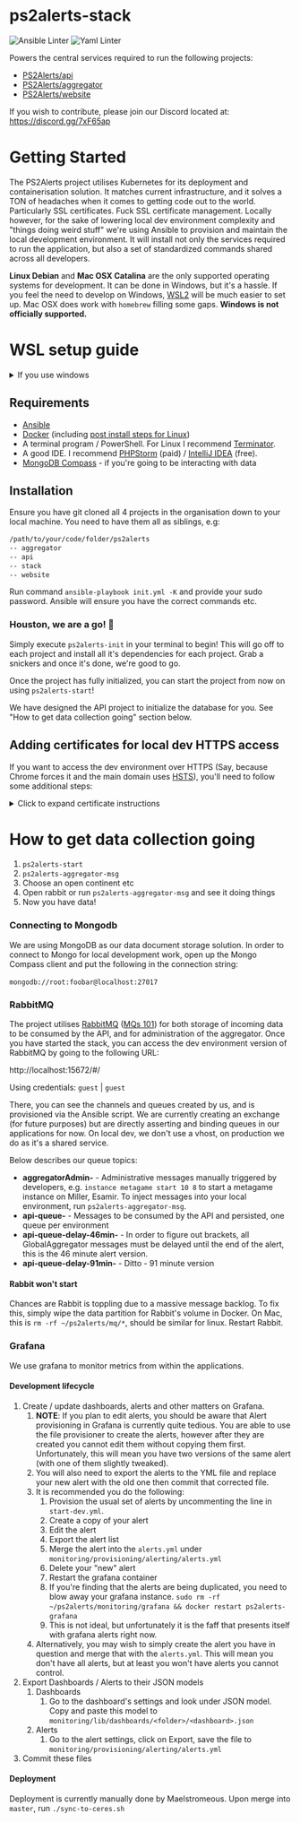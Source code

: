 # ps2alerts-stack

![Ansible Linter](https://github.com/ps2alerts/stack/workflows/Ansible%20Linter/badge.svg) ![Yaml Linter](https://github.com/ps2alerts/stack/workflows/Yaml%20Lint/badge.svg) 

Powers the central services required to run the following projects:
 
* [PS2Alerts/api](https://github.com/PS2Alerts/api)
* [PS2Alerts/aggregator](https://github.com/PS2Alerts/aggregator)
* [PS2Alerts/website](https://github.com/PS2Alerts/website)

If you wish to contribute, please join our Discord located at: https://discord.gg/7xF65ap

# Getting Started

The PS2Alerts project utilises Kubernetes for its deployment and containerisation solution. It matches current infrastructure, and it solves a TON of headaches when it comes to getting code out to the world. Particularly SSL certificates. Fuck SSL certificate management. Locally however, for the sake of lowering local dev environment complexity and "things doing weird stuff" we're using Ansible to provision and maintain the local development environment. It will install not only the services required to run the application, but also a set of standardized commands shared across all developers.

**Linux Debian** and **Mac OSX Catalina** are the only supported operating systems for development. It can be done in Windows, but it's a hassle. If you feel the need to develop on Windows, [WSL2](https://docs.microsoft.com/en-us/windows/wsl/install) will be much easier to set up. Mac OSX does work with `homebrew` filling some gaps. **Windows is not officially supported.**

# WSL setup guide

<details>
<summary> If you use windows </summary>

1. Install using [Powershell](https://apps.microsoft.com/store/detail/powershell/9MZ1SNWT0N5D?hl=en-gb&gl=GB) with admin rights enter:  `wsl --install`
2. Restart and ubuntu will be available as an app or in the [windows terminal](https://apps.microsoft.com/store/detail/windows-terminal/9N0DX20HK701?hl=en-gb&gl=GB)
3. When you first start ubuntu you will have to choose your username and password(this is your sudo password)
4. To check WSL version type `wsl -l -v` in **powershell**
5. For [Docker](https://docs.docker.com/desktop/install/windows-install/) you can install windows version and then have that be integrated with WSL by ticking this checkbox and applying wsl intergration in settings
![WSL image](/WSLimage.png)
Install ansible as given from the requirements and mongodb compass if you are working with data.
6. Then add these to your [hosts file ](c:\Windows\System32\Drivers\etc\hosts) to get to your markdown paste this `c:\Windows\System32\Drivers\etc\hosts` into explorer
```
127.0.0.1 dev.api.ps2alerts.com
127.0.0.1 dev.router.ps2alerts.com
127.0.0.1 dev.ps2alerts.com
127.0.0.1 dev.aggregator.ps2alerts.com
127.0.0.1 dev.aggregator-ps4eu.ps2alerts.com
127.0.0.1 dev.aggregator-ps4us.ps2alerts.com
```
7. To ensure that the project will run properly
[NVM install here](https://tecadmin.net/how-to-install-nvm-on-ubuntu-20-04/) then type `nvm install --lts` for a long term support version of node.js
Use this to get yarn via `npm install --global yarn`
Then `yarn install` in all of the repos that you cloned to ensure that you have the files necessary.
Then in the stack you can run `ps2alerts-init`
Followed by `ps2alerts-website-init` for the first time
And then `ps2alerts-website-dev` when you run this project again in the future
8. Checking the site is working
Go to `http://localhost:8080` to check that traefik is showing the services are running properly Then `dev.ps2alerts.com` and you will get a https warning but you can click on advanced on Firefox/edge and continue. Note due to not having ssl you won't have any data but you can see that the site itself is working.
9. To get https follow the [Generating SSL Certificates](#adding-certificates-for-local-dev-https-access) steps.
</details>

## Requirements

* [Ansible](https://docs.ansible.com/ansible/latest/installation_guide/intro_installation.html#installing-ansible-on-ubuntu)
* [Docker](https://docs.docker.com/get-docker) (including [post install steps for Linux](https://docs.docker.com/engine/install/linux-postinstall/))
* A terminal program / PowerShell. For Linux I recommend [Terminator](https://gnometerminator.blogspot.com/p/introduction.html).
* A good IDE. I recommend [PHPStorm](https://www.jetbrains.com/phpstorm/) (paid) / [IntelliJ IDEA](https://www.jetbrains.com/idea/) (free).
* [MongoDB Compass](https://www.mongodb.com/products/compass) - if you're going to be interacting with data 

## Installation

Ensure you have git cloned all 4 projects in the organisation down to your local machine. You need to have them all as siblings, e.g:

```
/path/to/your/code/folder/ps2alerts
-- aggregator
-- api
-- stack
-- website
```

Run command `ansible-playbook init.yml -K` and provide your sudo password. Ansible will ensure you have the correct commands etc. 

### Houston, we are a go! :rocket:

Simply execute `ps2alerts-init` in your terminal to begin! This will go off to each project and install all it's dependencies for each project. Grab a snickers and once it's done, we're good to go.

Once the project has fully initialized, you can start the project from now on using `ps2alerts-start`!

We have designed the API project to initialize the database for you. See "How to get data collection going" section below.

## Adding certificates for local dev HTTPS access

If you want to access the dev environment over HTTPS (Say, because Chrome forces it and the main domain uses [HSTS](https://www.acunetix.com/blog/articles/what-is-hsts-why-use-it/)), you'll need to follow some additional steps:
<details>
    <summary>Click to expand certificate instructions</summary>

The following instructions are based on Mac (alternatives for Linux are listed). YMMV without Mac.

1. The certificates must be generated and placed in the `~/ps2alerts/certs` directory. To generate **local** self-signed certs, we're going to use `mkcert`. [Visit here for more context](https://www.andrewdixon.co.uk/2020/03/14/using-https-certificates-with-traefik-and-docker-for-a-development-environment/).
    - `cd ~/ps2alerts/certs`
    - `brew install mkcert nss` (nss is for Firefox, you can omit it if you don't use Firefox). [Further install methods](https://github.com/FiloSottile/mkcert)
    - `mkcert -install` (this will install the root certificate into your system, you will be prompted for your user password)
    - `mkcert -cert-file dev.ps2alerts.com.pem -key-file dev.ps2alerts.com-key.pem dev.ps2alerts.com dev.api.ps2alerts.com dev.aggregator.ps2alerts.com dev.aggregator-ps4eu.ps2alerts.com dev.aggregator-ps4us.ps2alerts.com`
2. Restart the stack with `ps2alerts-stack-restart` if you're already running it and start it again with `ps2alerts-stack-start` to apply the rest of the certificate changes.
</details>

# How to get data collection going

1) `ps2alerts-start`
2) `ps2alerts-aggregator-msg`
3) Choose an open continent etc
4) Open rabbit or run `ps2alerts-aggregator-msg` and see it doing things
5) Now you have data!

### Connecting to Mongodb

We are using MongoDB as our data document storage solution. In order to connect to Mongo for local development work, open up the Mongo Compass client and put the following in the connection string:

`mongodb://root:foobar@localhost:27017`

### RabbitMQ

The project utilises [RabbitMQ](https://www.rabbitmq.com/) ([MQs 101](https://www.youtube.com/watch?v=oUJbuFMyBDk)) for both storage of incoming data to be consumed by the API, and for administration of the aggregator. Once you have started the stack, you can access the dev environment version of RabbitMQ by going to the following URL: 

http://localhost:15672/#/

Using credentials: `guest` | `guest`

There, you can see the channels and queues created by us, and is provisioned via the Ansible script. We are currently creating an exchange (for future purposes) but are directly asserting and binding queues in our applications for now. On local dev, we don't use a vhost, on production we do as it's a shared service.

Below describes our queue topics:

* **aggregatorAdmin-<env>** - Administrative messages manually triggered by developers, e.g. `instance metagame start 10 8` to start a metagame instance on Miller, Esamir. To inject messages into your local environment, run `ps2alerts-aggregator-msg`.
* **api-queue-<env>** - Messages to be consumed by the API and persisted, one queue per environment
* **api-queue-delay-46min-<env>** - In order to figure out brackets, all GlobalAggregator messages must be delayed until the end of the alert, this is the 46 minute alert version.
* **api-queue-delay-91min-<env>** - Ditto - 91 minute version

#### Rabbit won't start

Chances are Rabbit is toppling due to a massive message backlog. To fix this, simply wipe the data partition for Rabbit's volume in Docker. On Mac, this is `rm -rf ~/ps2alerts/mq/*`, should be similar for linux. Restart Rabbit.

### Grafana

We use grafana to monitor metrics from within the applications.

#### Development lifecycle

1. Create / update dashboards, alerts and other matters on Grafana.
   1. **NOTE**: If you plan to edit alerts, you should be aware that Alert provisioning in Grafana is currently quite tedious. You are able to use the file provisioner to create the alerts, however after they are created you cannot edit them without copying them first. Unfortunately, this will mean you have two versions of the same alert (with one of them slightly tweaked).
   2. You will also need to export the alerts to the YML file and replace your new alert with the old one then commit that corrected file.
   3. It is recommended you do the following:
      1. Provision the usual set of alerts by uncommenting the line in `start-dev.yml`.
      2. Create a copy of your alert
      3. Edit the alert
      4. Export the alert list
      5. Merge the alert into the `alerts.yml` under `monitoring/provisioning/alerting/alerts.yml`
      6. Delete your "new" alert
      6. Restart the grafana container
      7. If you're finding that the alerts are being duplicated, you need to blow away your grafana instance. `sudo rm -rf ~/ps2alerts/monitoring/grafana && docker restart ps2alerts-grafana`
      8. This is not ideal, but unfortunately it is the faff that presents itself with grafana alerts right now.
   4. Alternatively, you may wish to simply create the alert you have in question and merge that with the `alerts.yml`. This will mean you don't have all alerts, but at least you won't have alerts you cannot control.
2. Export Dashboards / Alerts to their JSON models 
   1. Dashboards
      1. Go to the dashboard's settings and look under JSON model. Copy and paste this model to `monitoring/lib/dashboards/<folder>/<dashboard>.json`
   2. Alerts
      1. Go to the alert settings, click on Export, save the file to `monitoring/provisioning/alerting/alerts.yml`
3. Commit these files

#### Deployment

Deployment is currently manually done by Maelstromeous. Upon merge into `master`, run `./sync-to-ceres.sh`
